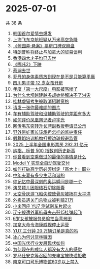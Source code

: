 # 2025-07-01

共 38 条

<!-- BEGIN ZHIHUSEARCH -->
<!-- 最后更新时间 Tue Jul 01 2025 23:19:36 GMT+0800 (China Standard Time) -->

1. [韩国首尔爱情虫爆发](https://www.zhihu.com/search?q=%E9%9F%A9%E5%9B%BD%E9%A6%96%E5%B0%94%E7%88%B1%E6%83%85%E8%99%AB%E7%88%86%E5%8F%91)
1. [上海飞东京航班疑从万米高空急降](https://www.zhihu.com/search?q=%E4%B8%8A%E6%B5%B7%E9%A3%9E%E4%B8%9C%E4%BA%AC%E8%88%AA%E7%8F%AD%E7%96%91%E4%BB%8E%E4%B8%87%E7%B1%B3%E9%AB%98%E7%A9%BA%E6%80%A5%E9%99%8D)
1. [《酱园弄·悬案》票房口碑双崩盘](https://www.zhihu.com/search?q=%E3%80%8A%E9%85%B1%E5%9B%AD%E5%BC%84%C2%B7%E6%82%AC%E6%A1%88%E3%80%8B%E7%A5%A8%E6%88%BF%E5%8F%A3%E7%A2%91%E5%8F%8C%E5%B4%A9%E7%9B%98)
1. [特朗普称将终止与加拿大的贸易谈判](https://www.zhihu.com/search?q=%E7%89%B9%E6%9C%97%E6%99%AE%E7%A7%B0%E5%B0%86%E7%BB%88%E6%AD%A2%E4%B8%8E%E5%8A%A0%E6%8B%BF%E5%A4%A7%E7%9A%84%E8%B4%B8%E6%98%93%E8%B0%88%E5%88%A4)
1. [香港四大才子均已去世](https://www.zhihu.com/search?q=%E9%A6%99%E6%B8%AF%E5%9B%9B%E5%A4%A7%E6%89%8D%E5%AD%90%E5%9D%87%E5%B7%B2%E5%8E%BB%E4%B8%96)
1. [《哪吒2》下映](https://www.zhihu.com/search?q=%E3%80%8A%E5%93%AA%E5%90%922%E3%80%8B%E4%B8%8B%E6%98%A0)
1. [蔡澜去世](https://www.zhihu.com/search?q=%E8%94%A1%E6%BE%9C%E5%8E%BB%E4%B8%96)
1. [乔丹的身体素质放到现在是不是只能算平庸](https://www.zhihu.com/search?q=%E4%B9%94%E4%B8%B9%E7%9A%84%E8%BA%AB%E4%BD%93%E7%B4%A0%E8%B4%A8%E6%94%BE%E5%88%B0%E7%8E%B0%E5%9C%A8%E6%98%AF%E4%B8%8D%E6%98%AF%E5%8F%AA%E8%83%BD%E7%AE%97%E5%B9%B3%E5%BA%B8)
1. [四川男子带 12 岁女孩开房](https://www.zhihu.com/search?q=%E5%9B%9B%E5%B7%9D%E7%94%B7%E5%AD%90%E5%B8%A6%2012%20%E5%B2%81%E5%A5%B3%E5%AD%A9%E5%BC%80%E6%88%BF)
1. [年度「第一大尺度」电影被骂惨了](https://www.zhihu.com/search?q=%E5%B9%B4%E5%BA%A6%E3%80%8C%E7%AC%AC%E4%B8%80%E5%A4%A7%E5%B0%BA%E5%BA%A6%E3%80%8D%E7%94%B5%E5%BD%B1%E8%A2%AB%E9%AA%82%E6%83%A8%E4%BA%86)
1. [为什么大坝越建越多却始终解决不了洪灾](https://www.zhihu.com/search?q=%E4%B8%BA%E4%BB%80%E4%B9%88%E5%A4%A7%E5%9D%9D%E8%B6%8A%E5%BB%BA%E8%B6%8A%E5%A4%9A%E5%8D%B4%E5%A7%8B%E7%BB%88%E8%A7%A3%E5%86%B3%E4%B8%8D%E4%BA%86%E6%B4%AA%E7%81%BE)
1. [桂林虐猫考生被取消招聘资格](https://www.zhihu.com/search?q=%E6%A1%82%E6%9E%97%E8%99%90%E7%8C%AB%E8%80%83%E7%94%9F%E8%A2%AB%E5%8F%96%E6%B6%88%E6%8B%9B%E8%81%98%E8%B5%84%E6%A0%BC)
1. [请发一张你最难绷的图片](https://www.zhihu.com/search?q=%E8%AF%B7%E5%8F%91%E4%B8%80%E5%BC%A0%E4%BD%A0%E6%9C%80%E9%9A%BE%E7%BB%B7%E7%9A%84%E5%9B%BE%E7%89%87)
1. [车有辅助驾驶和没辅助驾驶的差距有多大](https://www.zhihu.com/search?q=%E8%BD%A6%E6%9C%89%E8%BE%85%E5%8A%A9%E9%A9%BE%E9%A9%B6%E5%92%8C%E6%B2%A1%E8%BE%85%E5%8A%A9%E9%A9%BE%E9%A9%B6%E7%9A%84%E5%B7%AE%E8%B7%9D%E6%9C%89%E5%A4%9A%E5%A4%A7)
1. [如何评价凤凰网记者卢宇光](https://www.zhihu.com/search?q=%E5%A6%82%E4%BD%95%E8%AF%84%E4%BB%B7%E5%87%A4%E5%87%B0%E7%BD%91%E8%AE%B0%E8%80%85%E5%8D%A2%E5%AE%87%E5%85%89)
1. [网传韦东奕转升长聘副教授申请已公示](https://www.zhihu.com/search?q=%E7%BD%91%E4%BC%A0%E9%9F%A6%E4%B8%9C%E5%A5%95%E8%BD%AC%E5%8D%87%E9%95%BF%E8%81%98%E5%89%AF%E6%95%99%E6%8E%88%E7%94%B3%E8%AF%B7%E5%B7%B2%E5%85%AC%E7%A4%BA)
1. [野外带娃家长该承担怎样的监护责任](https://www.zhihu.com/search?q=%E9%87%8E%E5%A4%96%E5%B8%A6%E5%A8%83%E5%AE%B6%E9%95%BF%E8%AF%A5%E6%89%BF%E6%8B%85%E6%80%8E%E6%A0%B7%E7%9A%84%E7%9B%91%E6%8A%A4%E8%B4%A3%E4%BB%BB)
1. [假舞蹈培训机构打擦边球规避监管](https://www.zhihu.com/search?q=%E5%81%87%E8%88%9E%E8%B9%88%E5%9F%B9%E8%AE%AD%E6%9C%BA%E6%9E%84%E6%89%93%E6%93%A6%E8%BE%B9%E7%90%83%E8%A7%84%E9%81%BF%E7%9B%91%E7%AE%A1)
1. [2025 上半年全国电影票房 292.31 亿元](https://www.zhihu.com/search?q=2025%20%E4%B8%8A%E5%8D%8A%E5%B9%B4%E5%85%A8%E5%9B%BD%E7%94%B5%E5%BD%B1%E7%A5%A8%E6%88%BF%20292.31%20%E4%BA%BF%E5%85%83)
1. [纳指、标普 500 指数创历史新高](https://www.zhihu.com/search?q=%E7%BA%B3%E6%8C%87%E3%80%81%E6%A0%87%E6%99%AE%20500%20%E6%8C%87%E6%95%B0%E5%88%9B%E5%8E%86%E5%8F%B2%E6%96%B0%E9%AB%98)
1. [你曾看到空乘做过的最傻的事情是什么](https://www.zhihu.com/search?q=%E4%BD%A0%E6%9B%BE%E7%9C%8B%E5%88%B0%E7%A9%BA%E4%B9%98%E5%81%9A%E8%BF%87%E7%9A%84%E6%9C%80%E5%82%BB%E7%9A%84%E4%BA%8B%E6%83%85%E6%98%AF%E4%BB%80%E4%B9%88)
1. [Model Y 实现全自动驾驶交付](https://www.zhihu.com/search?q=Model%20Y%20%E5%AE%9E%E7%8E%B0%E5%85%A8%E8%87%AA%E5%8A%A8%E9%A9%BE%E9%A9%B6%E4%BA%A4%E4%BB%98)
1. [如何打破高学历必须绑定「高大上」职业](https://www.zhihu.com/search?q=%E5%A6%82%E4%BD%95%E6%89%93%E7%A0%B4%E9%AB%98%E5%AD%A6%E5%8E%86%E5%BF%85%E9%A1%BB%E7%BB%91%E5%AE%9A%E3%80%8C%E9%AB%98%E5%A4%A7%E4%B8%8A%E3%80%8D%E8%81%8C%E4%B8%9A)
1. [中年夫妻有多少生活和谐的](https://www.zhihu.com/search?q=%E4%B8%AD%E5%B9%B4%E5%A4%AB%E5%A6%BB%E6%9C%89%E5%A4%9A%E5%B0%91%E7%94%9F%E6%B4%BB%E5%92%8C%E8%B0%90%E7%9A%84)
1. [你记忆中最深刻的奥运瞬间是哪一个](https://www.zhihu.com/search?q=%E4%BD%A0%E8%AE%B0%E5%BF%86%E4%B8%AD%E6%9C%80%E6%B7%B1%E5%88%BB%E7%9A%84%E5%A5%A5%E8%BF%90%E7%9E%AC%E9%97%B4%E6%98%AF%E5%93%AA%E4%B8%80%E4%B8%AA)
1. [演员颖儿因胆结石切除胆囊](https://www.zhihu.com/search?q=%E6%BC%94%E5%91%98%E9%A2%96%E5%84%BF%E5%9B%A0%E8%83%86%E7%BB%93%E7%9F%B3%E5%88%87%E9%99%A4%E8%83%86%E5%9B%8A)
1. [太空骨灰游飞船失控致骨灰被扬在太平洋](https://www.zhihu.com/search?q=%E5%A4%AA%E7%A9%BA%E9%AA%A8%E7%81%B0%E6%B8%B8%E9%A3%9E%E8%88%B9%E5%A4%B1%E6%8E%A7%E8%87%B4%E9%AA%A8%E7%81%B0%E8%A2%AB%E6%89%AC%E5%9C%A8%E5%A4%AA%E5%B9%B3%E6%B4%8B)
1. [外卖员遇关门杀物业被判赔21万](https://www.zhihu.com/search?q=%E5%A4%96%E5%8D%96%E5%91%98%E9%81%87%E5%85%B3%E9%97%A8%E6%9D%80%E7%89%A9%E4%B8%9A%E8%A2%AB%E5%88%A4%E8%B5%9421%E4%B8%87)
1. [小米回应 YU7 测试刹车片起火](https://www.zhihu.com/search?q=%E5%B0%8F%E7%B1%B3%E5%9B%9E%E5%BA%94%20YU7%20%E6%B5%8B%E8%AF%95%E5%88%B9%E8%BD%A6%E7%89%87%E8%B5%B7%E7%81%AB)
1. [辽宁舰遭外军航母夹击歼15挂弹起飞](https://www.zhihu.com/search?q=%E8%BE%BD%E5%AE%81%E8%88%B0%E9%81%AD%E5%A4%96%E5%86%9B%E8%88%AA%E6%AF%8D%E5%A4%B9%E5%87%BB%E6%AD%BC15%E6%8C%82%E5%BC%B9%E8%B5%B7%E9%A3%9E)
1. [6岁女孩被服务员偷拍当背景图](https://www.zhihu.com/search?q=6%E5%B2%81%E5%A5%B3%E5%AD%A9%E8%A2%AB%E6%9C%8D%E5%8A%A1%E5%91%98%E5%81%B7%E6%8B%8D%E5%BD%93%E8%83%8C%E6%99%AF%E5%9B%BE)
1. [加拿大命令海康威视停止运营](https://www.zhihu.com/search?q=%E5%8A%A0%E6%8B%BF%E5%A4%A7%E5%91%BD%E4%BB%A4%E6%B5%B7%E5%BA%B7%E5%A8%81%E8%A7%86%E5%81%9C%E6%AD%A2%E8%BF%90%E8%90%A5)
1. [YU7 三分钟 20 万辆订单是真的吗](https://www.zhihu.com/search?q=YU7%20%E4%B8%89%E5%88%86%E9%92%9F%2020%20%E4%B8%87%E8%BE%86%E8%AE%A2%E5%8D%95%E6%98%AF%E7%9C%9F%E7%9A%84%E5%90%97)
1. [冰心为何讨厌林徽因](https://www.zhihu.com/search?q=%E5%86%B0%E5%BF%83%E4%B8%BA%E4%BD%95%E8%AE%A8%E5%8E%8C%E6%9E%97%E5%BE%BD%E5%9B%A0)
1. [中国光伏行业发展现状如何](https://www.zhihu.com/search?q=%E4%B8%AD%E5%9B%BD%E5%85%89%E4%BC%8F%E8%A1%8C%E4%B8%9A%E5%8F%91%E5%B1%95%E7%8E%B0%E7%8A%B6%E5%A6%82%E4%BD%95)
1. [为何现在的成年人都没有大人的感觉](https://www.zhihu.com/search?q=%E4%B8%BA%E4%BD%95%E7%8E%B0%E5%9C%A8%E7%9A%84%E6%88%90%E5%B9%B4%E4%BA%BA%E9%83%BD%E6%B2%A1%E6%9C%89%E5%A4%A7%E4%BA%BA%E7%9A%84%E6%84%9F%E8%A7%89)
1. [罗马仕安克等召回的充电宝被快递拒收](https://www.zhihu.com/search?q=%E7%BD%97%E9%A9%AC%E4%BB%95%E5%AE%89%E5%85%8B%E7%AD%89%E5%8F%AC%E5%9B%9E%E7%9A%84%E5%85%85%E7%94%B5%E5%AE%9D%E8%A2%AB%E5%BF%AB%E9%80%92%E6%8B%92%E6%94%B6)
1. [南京可口可乐博物馆60岁以上禁入](https://www.zhihu.com/search?q=%E5%8D%97%E4%BA%AC%E5%8F%AF%E5%8F%A3%E5%8F%AF%E4%B9%90%E5%8D%9A%E7%89%A9%E9%A6%8660%E5%B2%81%E4%BB%A5%E4%B8%8A%E7%A6%81%E5%85%A5)

<!-- END ZHIHUSEARCH -->
